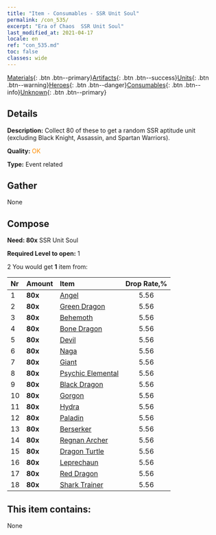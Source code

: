```yaml
---
title: "Item - Consumables - SSR Unit Soul"
permalink: /con_535/
excerpt: "Era of Chaos  SSR Unit Soul"
last_modified_at: 2021-04-17
locale: en
ref: "con_535.md"
toc: false
classes: wide
---
```

 [Materials](/Items/){: .btn .btn--primary}[Artifacts](/Items/Artifacts/){: .btn .btn--success}[Units](/Items/Units/){: .btn .btn--warning}[Heroes](/Items/Heroes/){: .btn .btn--danger}[Consumables](/Items/Consumables/){: .btn .btn--info}[Unknown](/Items/Unknown/){: .btn .btn--primary}

## Details
 **Description:** Collect 80 of these to get a random SSR aptitude unit (excluding Black Knight, Assassin, and Spartan Warriors).

 **Quality:** <span style="color: #FF8C00">OK</span>

 **Type:** Event related

## Gather

  None

## Compose

 **Need: 80x** SSR Unit Soul

 **Required Level to open:** 1

 2 You would get **1** item  from:

  | Nr | Amount |     Item    | Drop Rate,% |
  |:---|:-------|:------------|:---------:|
  | 1 |  **80x** | [Angel](/Items/unt_196/) | 5.56 | 
  | 2 |  **80x** | [Green Dragon](/Items/unt_205/) | 5.56 | 
  | 3 |  **80x** | [Behemoth](/Items/unt_223/) | 5.56 | 
  | 4 |  **80x** | [Bone Dragon](/Items/unt_214/) | 5.56 | 
  | 5 |  **80x** | [Devil](/Items/unt_232/) | 5.56 | 
  | 6 |  **80x** | [Naga](/Items/unt_240/) | 5.56 | 
  | 7 |  **80x** | [Giant ](/Items/unt_241/) | 5.56 | 
  | 8 |  **80x** | [Psychic Elemental](/Items/unt_267/) | 5.56 | 
  | 9 |  **80x** | [Black Dragon](/Items/unt_250/) | 5.56 | 
  | 10 |  **80x** | [Gorgon](/Items/unt_257/) | 5.56 | 
  | 11 |  **80x** | [Hydra](/Items/unt_259/) | 5.56 | 
  | 12 |  **80x** | [Paladin](/Items/unt_197/) | 5.56 | 
  | 13 |  **80x** | [Berserker](/Items/unt_224/) | 5.56 | 
  | 14 |  **80x** | [Regnan Archer](/Items/unt_274/) | 5.56 | 
  | 15 |  **80x** | [Dragon Turtle](/Items/unt_278/) | 5.56 | 
  | 16 |  **80x** | [Leprechaun](/Items/unt_270/) | 5.56 | 
  | 17 |  **80x** | [Red Dragon](/Items/unt_251/) | 5.56 | 
  | 18 |  **80x** | [Shark Trainer](/Items/unt_281/) | 5.56 | 


## This item contains:

  None

